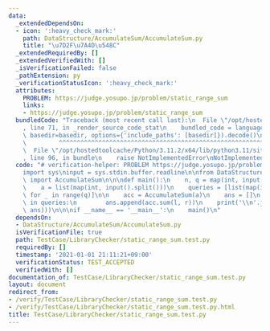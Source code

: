 ```yaml
---
data:
  _extendedDependsOn:
  - icon: ':heavy_check_mark:'
    path: DataStructure/AccumulateSum/AccumulateSum.py
    title: "\u7D2F\u7A4D\u548C"
  _extendedRequiredBy: []
  _extendedVerifiedWith: []
  _isVerificationFailed: false
  _pathExtension: py
  _verificationStatusIcon: ':heavy_check_mark:'
  attributes:
    PROBLEM: https://judge.yosupo.jp/problem/static_range_sum
    links:
    - https://judge.yosupo.jp/problem/static_range_sum
  bundledCode: "Traceback (most recent call last):\n  File \"/opt/hostedtoolcache/Python/3.11.2/x64/lib/python3.11/site-packages/onlinejudge_verify/documentation/build.py\"\
    , line 71, in _render_source_code_stat\n    bundled_code = language.bundle(stat.path,\
    \ basedir=basedir, options={'include_paths': [basedir]}).decode()\n          \
    \         ^^^^^^^^^^^^^^^^^^^^^^^^^^^^^^^^^^^^^^^^^^^^^^^^^^^^^^^^^^^^^^^^^^^^^^^^^^^^^^^^^\n\
    \  File \"/opt/hostedtoolcache/Python/3.11.2/x64/lib/python3.11/site-packages/onlinejudge_verify/languages/python.py\"\
    , line 96, in bundle\n    raise NotImplementedError\nNotImplementedError\n"
  code: "# verification-helper: PROBLEM https://judge.yosupo.jp/problem/static_range_sum\n\
    import sys\ninput = sys.stdin.buffer.readline\n\nfrom DataStructure.AccumulateSum.AccumulateSum\
    \ import AccumulateSum\n\n\ndef main():\n    n, q = map(int, input().split())\n\
    \    a = list(map(int, input().split()))\n    queries = [list(map(int, input().split()))\
    \ for _ in range(q)]\n\n    acc = AccumulateSum(a)\n    ans = []\n    for l, r\
    \ in queries:\n        ans.append(acc.sum(l, r))\n    print('\\n'.join(map(str,\
    \ ans)))\n\n\nif __name__ == '__main__':\n    main()\n"
  dependsOn:
  - DataStructure/AccumulateSum/AccumulateSum.py
  isVerificationFile: true
  path: TestCase/LibraryChecker/static_range_sum.test.py
  requiredBy: []
  timestamp: '2021-01-01 21:11:21+09:00'
  verificationStatus: TEST_ACCEPTED
  verifiedWith: []
documentation_of: TestCase/LibraryChecker/static_range_sum.test.py
layout: document
redirect_from:
- /verify/TestCase/LibraryChecker/static_range_sum.test.py
- /verify/TestCase/LibraryChecker/static_range_sum.test.py.html
title: TestCase/LibraryChecker/static_range_sum.test.py
---
```

